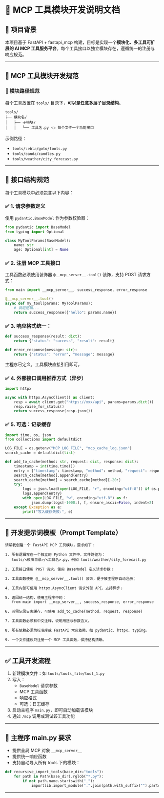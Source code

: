 
# 🧩 MCP 工具模块开发说明文档

## 📘 项目背景

本项目基于 FastAPI + fastapi_mcp 构建，目标是实现一个**模块化、多工具可扩展的 AI MCP 工具服务平台**。每个工具接口以独立模块存在，遵循统一的注册与响应规范。

---

## 🧰 MCP 工具模块开发规范

### 📂 模块路径规范

每个工具放置在 `tools/` 目录下，**可以是任意多层子目录结构**。

```text
tools/
├── 模块名/
│   ├── 子模块/
│   │   └── 工具名.py 👈 每个文件一个功能接口
```

示例路径：

- `tools/cebta/goto/tools.py`
- `tools/oanda/candles.py`
- `tools/weather/city_forecast.py`

---

## 🧩 接口结构规范

每个工具模块中必须包含以下内容：

### ✅ 1. 请求参数定义

使用 `pydantic.BaseModel` 作为参数校验器：

```python
from pydantic import BaseModel
from typing import Optional

class MyToolParams(BaseModel):
    name: str
    age: Optional[int] = None
```

### ✅ 2. 注册 MCP 工具接口

工具函数必须使用装饰器 `@__mcp_server__.tool()` 装饰，支持 POST 请求方式：

```python
from main import __mcp_server__, success_response, error_response

@__mcp_server__.tool()
async def my_tool(params: MyToolParams):
    # 调用逻辑...
    return success_response({"hello": params.name})
```

### ✅ 3. 响应格式统一：

```python
def success_response(result: dict):
    return {"status": "success", "result": result}

def error_response(message: str):
    return {"status": "error", "message": message}
```

主程序已定义，工具模块直接引用即可。

### ✅ 4. 外部接口调用推荐方式（异步）

```python
import httpx

async with httpx.AsyncClient() as client:
    resp = await client.get("https://xxx/api", params=params.dict())
    resp.raise_for_status()
    return success_response(resp.json())
```

### ✅ 5. 可选：记录缓存

```python
import time, os, json
from collections import defaultdict

LOG_FILE = os.getenv("MCP_LOG_FILE", "mcp_cache_log.json")
search_cache = defaultdict(list)

def add_to_cache(method: str, request: dict, response: dict):
    timestamp = int(time.time())
    entry = {"timestamp": timestamp, "method": method, "request": request, "response": response}
    search_cache[method].append(entry)
    search_cache[method] = search_cache[method][-20:]
    try:
        logs = json.load(open(LOG_FILE, "r", encoding="utf-8")) if os.path.exists(LOG_FILE) else []
        logs.append(entry)
        with open(LOG_FILE, "w", encoding="utf-8") as f:
            json.dump(logs[-1000:], f, ensure_ascii=False, indent=2)
    except Exception as e:
        print("写入缓存失败:", e)
```

---

## 🧾 开发提示词模板（Prompt Template）

```text
请帮我创建一个 FastAPI MCP 工具模块，要求如下：

1. 所有逻辑写在一个独立的 Python 文件中，文件路径为：
   tools/<模块目录>/<工具名>.py，例如 tools/weather/city_forecast.py

2. 工具接口使用 POST 请求，使用 BaseModel 定义请求参数；

3. 工具函数使用 @__mcp_server__.tool() 装饰，便于被主程序自动注册；

4. 工具内部可使用 httpx.AsyncClient 请求外部 API，支持异步；

5. 返回统一结构，使用主程序中的：
   from main import __mcp_server__, success_response, error_response

6. 若需记录日志缓存，可使用 add_to_cache(method, request, response)

7. 工具函数必须有中文注释，说明用途与参数含义。

8. 所有依赖必须为标准库或 FastAPI 常见依赖，如 pydantic, httpx, typing。

9. 一个文件建议只注册一个 MCP 工具函数，保持结构清晰。
```

---

## ✅ 工具开发流程

1. 新建模块文件：如 `tools/tools_file/tool_1.py`
2. 写入：
   - `BaseModel` 请求参数
   - MCP 工具函数
   - 响应格式
   - 可选：日志缓存
3. 启动主程序 `main.py`，即可自动加载该模块
4. 通过 `/mcp` 调用或测试该工具功能

---

## 📌 主程序 main.py 要求

- 提供全局 MCP 对象 `__mcp_server__`
- 提供统一响应函数
- 支持自动导入所有 tools 下的模块：

```python
def recursive_import_tools(base_dir="tools"):
    for path in Path(base_dir).rglob("*.py"):
        if not path.name.startswith("_"):
            importlib.import_module(".".join(path.with_suffix("").parts))
```

---
